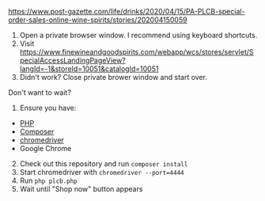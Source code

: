 https://www.post-gazette.com/life/drinks/2020/04/15/PA-PLCB-special-order-sales-online-wine-spirits/stories/202004150059

1. Open a private browser window. I recommend using keyboard shortcuts.
2. Visit https://www.finewineandgoodspirits.com/webapp/wcs/stores/servlet/SpecialAccessLandingPageView?langId=-1&storeId=10051&catalogId=10051
3. Didn't work? Close private brower window and start over.

Don't want to wait?

1. Ensure you have:
 - [PHP](https://www.php.net)
 - [Composer](https://getcomposer.org)
 - [chromedriver](https://chromedriver.chromium.org)
 - Google Chrome
2. Check out this repository and run `composer install`
3. Start chromedriver with `chromedriver --port=4444`
4. Run `php plcb.php`
5. Wait until "Shop now" button appears
